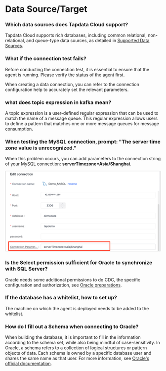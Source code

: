 # Data Source/Target

### Which data sources does Tapdata Cloud support?

Tapdata Cloud supports rich databases, including common relational, non-relational, and queue-type data sources, as detailed in [Supported Data Sources](../introduction/supported-databases.md).

### What if the connection test fails?

Before conducting the connection test, it is essential to ensure that the agent is running. Please verify the status of the agent first.

When creating a data connection, you can refer to the connection configuration help to accurately set the relevant parameters.

### what does topic expression in kafka mean?

A topic expression is a user-defined regular expression that can be used to match the name of a message queue. This regular expression allows users to define a pattern that matches one or more message queues for message consumption.

### When testing the MySQL connection, prompt: "The server time zone value is unrecognized."

When this problem occurs, you can add parameters to the connection string of your MySQL connection: **serverTimezone=Asia/Shanghai**.

![](../images/modify_connection_setting_en.png)

### Is the Select permission sufficient for Oracle to synchronize with SQL Server?

Oracle needs some additional permissions to do CDC, the specific configuration and authorization, see [Oracle preparations](../prerequisites/on-prem-databases/oracle.md).



### If the database has a whitelist, how to set up?

The machine on which the agent is deployed needs to be added to the whitelist.



### How do I fill out a Schema when connecting to Oracle?

When building the database, it is important to fill in the information according to the schema set, while also being mindful of case-sensitivity. In Oracle, a schema refers to a collection of logical structures or pattern objects of data. Each schema is owned by a specific database user and shares the same name as that user. For more information, see [Oracle's official documentation](https://docs.oracle.com/cd/B19306_01/server.102/b14220/schema.htm).

